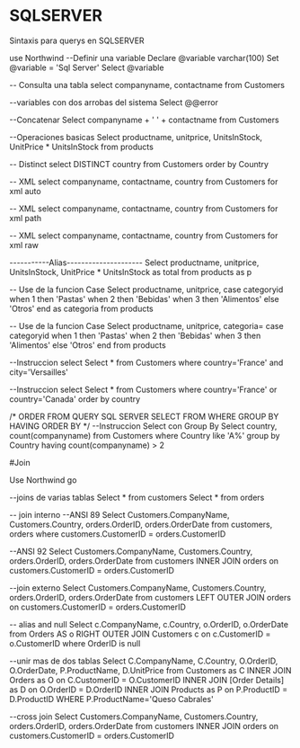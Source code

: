 # SQLSERVER
Sintaxis para querys en SQLSERVER


use Northwind
--Definir una variable 
Declare @variable varchar(100)
Set @variable = 'Sql Server'
Select @variable

-- Consulta una tabla 
select companyname, contactname
from Customers


--variables con dos arrobas del sistema
Select @@error

--Concatenar
Select companyname + ' ' + contactname
from Customers

--Operaciones basicas
Select productname, unitprice, UnitsInStock,
UnitPrice * UnitsInStock
from products

-- Distinct
select DISTINCT country 
from Customers
order by Country

-- XML
select companyname, contactname, country
from Customers
for xml auto

-- XML
select companyname, contactname, country
from Customers
for xml path

-- XML
select companyname, contactname, country
from Customers
for xml raw

-----------Alias---------------------
Select productname, unitprice, UnitsInStock,
UnitPrice * UnitsInStock as total
from products as p


-- Use de la funcion Case
Select productname, unitprice, 
case categoryid
	when 1 then 'Pastas'
	when 2 then 'Bebidas'
	when 3 then 'Alimentos'
	else 'Otros'
end as categoria
from products

-- Use de la funcion Case
Select productname, unitprice, categoria=
case categoryid
	when 1 then 'Pastas'
	when 2 then 'Bebidas'
	when 3 then 'Alimentos'
	else 'Otros'
end
from products


--Instruccion select
Select * from Customers
where country='France'
and city='Versailles'

--Instruccion select
Select * from Customers
where country='France'
or country='Canada'
order by country

/*
ORDER FROM QUERY SQL SERVER
SELECT
FROM
WHERE
GROUP BY
HAVING
ORDER BY
*/
--Instruccion Select con Group By
Select country, count(companyname)
from Customers
where Country like 'A%'
group by Country
having count(companyname) > 2

#Join

Use Northwind
go

--joins de varias tablas
Select * from customers
Select * from orders

-- join interno
--ANSI 89
Select Customers.CompanyName, Customers.Country,
orders.OrderID, orders.OrderDate
from customers, orders
where customers.CustomerID = orders.CustomerID

--ANSI 92
Select Customers.CompanyName, Customers.Country,
orders.OrderID, orders.OrderDate
from customers INNER JOIN orders
on customers.CustomerID = orders.CustomerID

--join externo
Select Customers.CompanyName, Customers.Country,
orders.OrderID, orders.OrderDate
from customers LEFT OUTER JOIN orders
on customers.CustomerID = orders.CustomerID

-- alias and null
Select c.CompanyName, c.Country,
o.OrderID, o.OrderDate
from Orders AS o RIGHT OUTER JOIN Customers c
on c.CustomerID = o.CustomerID
where OrderID is null

--unir mas de dos tablas
Select C.CompanyName, C.Country,
O.OrderID, O.OrderDate, P.ProductName, D.UnitPrice
from Customers as C INNER JOIN Orders as O
on C.CustomerID = O.CustomerID
INNER JOIN [Order Details] as D
on O.OrderID = D.OrderID
INNER JOIN Products as P
on P.ProductID = D.ProductID
WHERE P.ProductName='Queso Cabrales'

--cross join
Select Customers.CompanyName, Customers.Country,
orders.OrderID, orders.OrderDate
from customers INNER JOIN orders
on customers.CustomerID = orders.CustomerID
